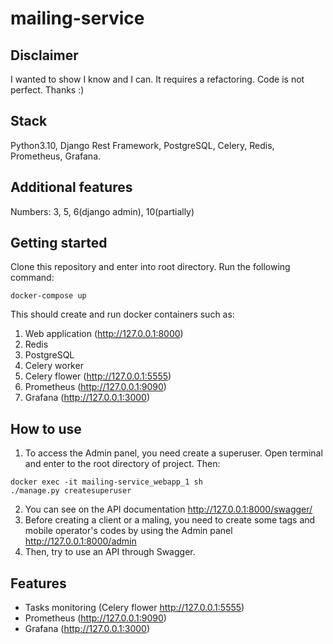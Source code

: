 # mailing-service
## Disclaimer
I wanted to show I know and I can. It requires a refactoring. Code is not perfect.  Thanks :)
## Stack
Python3.10, Django Rest Framework, PostgreSQL, Celery, Redis, Prometheus, Grafana.

## Additional features
Numbers: 3, 5, 6(django admin), 10(partially)

## Getting started

Clone this repository and enter into root directory. Run the following command:
```
docker-compose up
```
This should create and run docker containers such as:
1. Web application (http://127.0.0.1:8000)
2. Redis
3. PostgreSQL
4. Celery worker
5. Celery flower (http://127.0.0.1:5555)
6. Prometheus (http://127.0.0.1:9090)
7. Grafana (http://127.0.0.1:3000)

## How to use
1. To access the Admin panel, you need create a superuser. Open terminal and enter to the root directory of project. Then:
```
docker exec -it mailing-service_webapp_1 sh
./manage.py createsuperuser
```
2. You can see on the API documentation http://127.0.0.1:8000/swagger/
3. Before creating a client or a maling, you need to create some tags and mobile operator's codes by using the Admin panel http://127.0.0.1:8000/admin
4. Then, try to use an API through Swagger.

## Features
- Tasks monitoring (Celery flower http://127.0.0.1:5555)
- Prometheus (http://127.0.0.1:9090)
- Grafana (http://127.0.0.1:3000)
